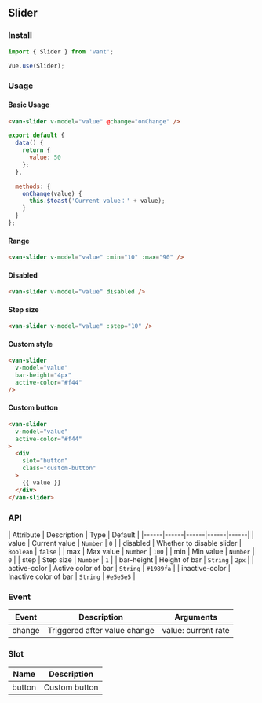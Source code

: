 ## Slider

### Install
``` javascript
import { Slider } from 'vant';

Vue.use(Slider);
```

### Usage
#### Basic Usage

```html
<van-slider v-model="value" @change="onChange" />
```

```js
export default {
  data() {
    return {
      value: 50
    };
  },

  methods: {
    onChange(value) {
      this.$toast('Current value：' + value);
    }
  }
};
```

#### Range

```html
<van-slider v-model="value" :min="10" :max="90" />
```

#### Disabled

```html
<van-slider v-model="value" disabled />
```

#### Step size

```html
<van-slider v-model="value" :step="10" />
```

#### Custom style

```html
<van-slider
  v-model="value"
  bar-height="4px"
  active-color="#f44"
/>
```

#### Custom button

```html
<van-slider
  v-model="value"
  active-color="#f44"
>
  <div
    slot="button"
    class="custom-button"
  >
    {{ value }}
  </div>
</van-slider>
```

### API

| Attribute | Description | Type | Default |
|------|------|------|------|------|
| value | Current value | `Number` | `0` |
| disabled | Whether to disable slider | `Boolean` | `false` |
| max | Max value | `Number` | `100` |
| min | Min value | `Number` | `0` |
| step | Step size | `Number` | `1` |
| bar-height | Height of bar | `String` | `2px` |
| active-color | Active color of bar | `String` | `#1989fa` |
| inactive-color | Inactive color of bar | `String` | `#e5e5e5` |

### Event

| Event | Description | Arguments |
|------|------|------|
| change | Triggered after value change | value: current rate |

### Slot

| Name | Description |
|------|------|
| button | Custom button |
